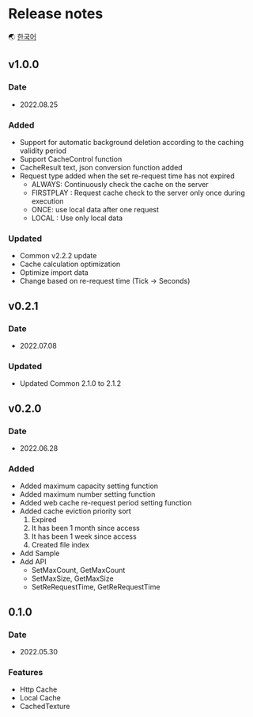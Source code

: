 # Release notes

🌏 [한국어](ReleaseNotes.md)

## v1.0.0

### Date

* 2022.08.25

### Added
* Support for automatic background deletion according to the caching validity period
* Support CacheControl function
* CacheResult text, json conversion function added
* Request type added when the set re-request time has not expired
    * ALWAYS: Continuously check the cache on the server
    * FIRSTPLAY : Request cache check to the server only once during execution
    * ONCE: use local data after one request
    * LOCAL : Use only local data

### Updated
* Common v2.2.2 update
* Cache calculation optimization
* Optimize import data
* Change based on re-request time (Tick -> Seconds)

## v0.2.1

### Date

* 2022.07.08

### Updated
* Updated Common 2.1.0 to 2.1.2

## v0.2.0

### Date

* 2022.06.28

### Added
* Added maximum capacity setting function
* Added maximum number setting function
* Added web cache re-request period setting function
* Added cache eviction priority sort
    1. Expired
    2. It has been 1 month since access
    3. It has been 1 week since access
    4. Created file index
* Add Sample
* Add API
    * SetMaxCount, GetMaxCount
    * SetMaxSize, GetMaxSize
    * SetReRequestTime, GetReRequestTime

## 0.1.0

### Date

* 2022.05.30

### Features

* Http Cache
* Local Cache
* CachedTexture